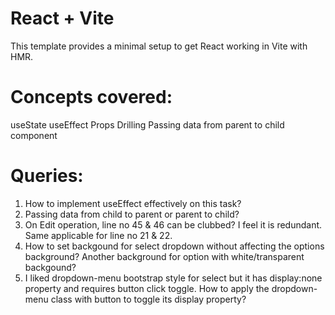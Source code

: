 # React + Vite

This template provides a minimal setup to get React working in Vite with HMR.

# Concepts covered:

useState
useEffect
Props Drilling
Passing data from parent to child component

# Queries:
1. How to implement useEffect effectively on this task?
2. Passing data from child to parent or parent to child?
3. On Edit operation, line no 45 & 46 can be clubbed? I feel it is redundant. Same applicable for line no 21 & 22.
4. How to set backgound for select dropdown without affecting the options background? Another background for option with white/transparent backgound?
5. I liked dropdown-menu bootstrap style for select but it has display:none property and requires button click toggle. 
How to apply the dropdown-menu class with button to toggle its display property?